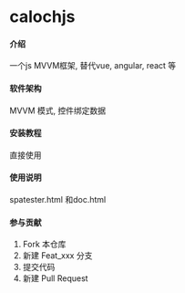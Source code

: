 # calochjs

#### 介绍
一个js MVVM框架, 替代vue, angular, react 等

#### 软件架构
MVVM 模式, 控件绑定数据


#### 安装教程

直接使用

#### 使用说明

spatester.html 和doc.html

#### 参与贡献

1.  Fork 本仓库
2.  新建 Feat_xxx 分支
3.  提交代码
4.  新建 Pull Request

